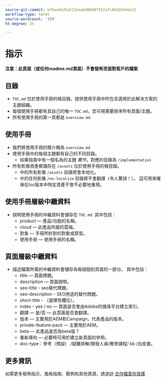 ```yaml
---
source-git-commit: b76aa4a35a5216aabd60d07352a7c4bd2b3e6e32
workflow-type: tm+mt
source-wordcount: '329'
ht-degree: 2%

---
```

# 指示

**注意：此頁面（或任何readme.md頁面）不會發佈至面對客戶的檔案**

## 目錄

+ `TOC.md` 位於使用手冊的根目錄，提供使用手冊中所包含適用於此解決方案的主題組織。
+ 每個使用手冊都有其自己的唯一 `TOC.md`，您可視需要排序所有頁面/主題。
+ 所有使用手冊的第一頁都是 `overview.md`.

## 使用手冊

+ 我們將使用手冊的簡介稱為 `overview.md`
+ 使用手冊中的每個主題都有自己的不同目錄。
   + 如果指南中有一個名為的主題 *實作*，對應的目錄為 `/implementation`
+ 所有影像資產都儲存在 `/assets` 位於使用手冊的根目錄。
   + 中的所有影像 `/assets` 目錄將會本地化。
   + 中的任何影像 `/no-localize` 目錄將不會翻譯（令人驚訝！）。 這可用來確保在loc版本中特定資產不會不必要地重現。

## 使用手冊層級中繼資料

+ 說明使用手冊的中繼資料會儲存在 `TOC.md`. 其中包括：
   + product — 產品/功能的名稱。
   + cloud — 此產品所屬的雲端。
   + 對象 — 手冊所針對的對象或原型。
   + 使用手冊 — 使用手冊的名稱。

## 頁面層級中繼資料

+ 描述檔案所需的中繼資料會儲存為每個個別頁面的一部分。 其中包括：
   + title — 頁面標題。
   + description — 頁面說明。
   + seo-title - seo替代標題。
   + seo-description - SEO用途的替代標題。
   + short-title - （選擇性欄位）。
   + index - yes / no — 頁面是否會由Adobe的搜尋平台建立索引。
   + 翻譯 — 是/否 — 此頁面是否會翻譯。
   + 版本 — 主要用於AEM和Campaign，代表產品的版本。
   + private-feature-pack — 主要用於AEM。
   + beta — 此產品是否為beta版？
   + 重新導向 — 必要時可用於建立新頁面的參照。
   + doc-type：參考（預設） /疑難排解/開發人員/教學課程/ kb /白皮書。

## 更多資訊

如需更多發佈指示、風格指南、範例和其他資源，請造訪 [合作檔案存放庫](https://git.corp.adobe.com/AdobeDocs/collaborative-doc-instructions)
